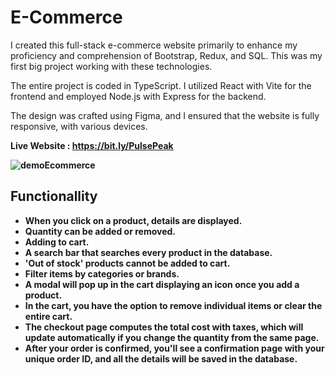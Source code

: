 # E-Commerce

I created this full-stack e-commerce website primarily to enhance my proficiency and comprehension of Bootstrap, Redux, and SQL. This was my first big project working with these technologies. 

The entire project is coded in TypeScript. I utilized React with Vite for the frontend and employed Node.js with Express for the backend. 

The design was crafted using Figma, and I ensured that the website is fully responsive, with various devices.

<b> Live Website : https://bit.ly/PulsePeak <b>

![demoEcommerce](https://github.com/FabienD0/Ecommerce/assets/106413129/22ac38af-b8da-4c70-8425-824c54ae48a3)


## Functionallity

- When you click on a product, details are displayed.
- Quantity can be added or removed.
- Adding to cart.
- A search bar that searches every product in the database.
- 'Out of stock' products cannot be added to cart.
- Filter items by categories or brands.
- A modal will pop up in the cart displaying an icon once you add a product.
- In the cart, you have the option to remove individual items or clear the entire cart.
- The checkout page computes the total cost with taxes, which will update automatically if you change the quantity from the same page.
- After your order is confirmed, you'll see a confirmation page with your unique order ID, and all the details will be saved in the database.
